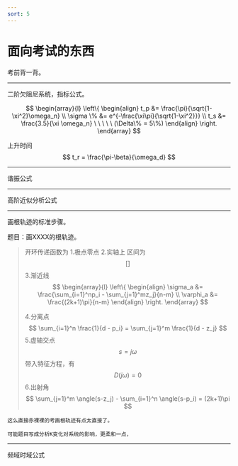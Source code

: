 ```yaml
---
sort: 5
---
```

# 面向考试的东西


考前背一背。

---

二阶欠阻尼系统，指标公式。

$$
\begin{array}{l}
    \left\{
        \begin{align}
            t_p &= \frac{\pi}{\sqrt{1-\xi^2}\omega_n} \\
            \sigma \% &= e^{-\frac{\xi\pi}{\sqrt{1-\xi^2}}}  \\
            t_s &= \frac{3.5}{\xi \omega_n} \ \ \ \ \ (\Delta\% = 5\%)
        \end{align}
    \right.
\end{array}
$$

上升时间
$$ t_r = \frac{\pi-\beta}{\omega_d} $$

---
谐振公式


---

高阶近似分析公式

---

画根轨迹的标准步骤。

题目：画XXXX的根轨迹。

>开环传递函数为
>1.极点零点
>2.实轴上
>   区间为$$ [] $$
>3.渐近线
$$
\begin{array}{l}
    \left\{
        \begin{align}
            \sigma_a &= \frac{\sum_{i=1}^np_i - \sum_{j=1}^mz_j}{n-m} \\
            \varphi_a &= \frac{(2k+1)\pi}{n-m}
        \end{align}
    \right.
\end{array}
$$
>
>4.分离点
$$ \sum_{i=1}^n \frac{1}{d - p_i} = \sum_{j=1}^m \frac{1}{d - z_j} $$
>5.虚轴交点
$$ s=j\omega $$带入特征方程，有$$ D(j\omega) = 0 $$
>6.出射角
$$ \sum_{j=1}^m \angle(s-z_j) - \sum_{i=1}^n \angle(s-p_i)  = (2k+1)\pi $$

```note
这么直接赤裸裸的考画根轨迹有点太直接了。

可能题目写成分析K变化对系统的影响，更柔和一点，

```


---

频域时域公式




